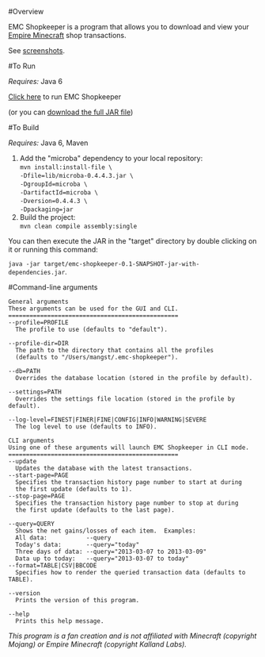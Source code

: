 #Overview

EMC Shopkeeper is a program that allows you to download and view your [Empire Minecraft][1] shop transactions.

See [screenshots][4].

#To Run

*Requires:* Java 6

[Click here][2] to run EMC Shopkeeper

(or you can [download the full JAR file][3])

#To Build

*Requires:* Java 6, Maven

1. Add the "microba" dependency to your local repository:  
`mvn install:install-file \`  
`-Dfile=lib/microba-0.4.4.3.jar \`  
`-DgroupId=microba \`  
`-DartifactId=microba \`  
`-Dversion=0.4.4.3 \`  
`-Dpackaging=jar`
1. Build the project:  
`mvn clean compile assembly:single`

You can then execute the JAR in the "target" directory by double clicking on it or running this command:

`java -jar target/emc-shopkeeper-0.1-SNAPSHOT-jar-with-dependencies.jar`.

#Command-line arguments

    General arguments
    These arguments can be used for the GUI and CLI.
    ================================================
    --profile=PROFILE
      The profile to use (defaults to "default").

    --profile-dir=DIR
      The path to the directory that contains all the profiles
      (defaults to "/Users/mangst/.emc-shopkeeper").

    --db=PATH
      Overrides the database location (stored in the profile by default).

    --settings=PATH
      Overrides the settings file location (stored in the profile by default).

    --log-level=FINEST|FINER|FINE|CONFIG|INFO|WARNING|SEVERE
      The log level to use (defaults to INFO).

    CLI arguments
    Using one of these arguments will launch EMC Shopkeeper in CLI mode.
    ================================================
    --update
      Updates the database with the latest transactions.
    --start-page=PAGE
      Specifies the transaction history page number to start at during
      the first update (defaults to 1).
    --stop-page=PAGE
      Specifies the transaction history page number to stop at during
      the first update (defaults to the last page).

    --query=QUERY
      Shows the net gains/losses of each item.  Examples:
      All data:           --query
      Today's data:       --query="today"
      Three days of data: --query="2013-03-07 to 2013-03-09"
      Data up to today:   --query="2013-03-07 to today"
    --format=TABLE|CSV|BBCODE
      Specifies how to render the queried transaction data (defaults to TABLE).

    --version
      Prints the version of this program.

    --help
      Prints this help message.

*This program is a fan creation and is not affiliated with Minecraft (copyright Mojang) or Empire Minecraft (copyright Kalland Labs).*

[1]: http://empireminecraft.com
[2]: https://github.com/mangstadt/emc-shopkeeper/raw/master/dist/emc-shopkeeper.jnlp
[3]: https://github.com/mangstadt/emc-shopkeeper/raw/master/dist/emc-shopkeeper-full.jar
[4]: https://github.com/mangstadt/emc-shopkeeper/tree/master/screenshots
